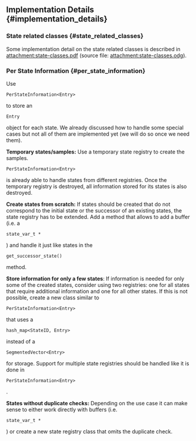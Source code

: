 ## Implementation Details {#implementation_details}

### State related classes {#state_related_classes}

Some implementation detail on the state related classes is described in
<attachment:state-classes.pdf> (source file:
<attachment:state-classes.odg>).

### Per State Information {#per_state_information}

Use

    PerStateInformation<Entry>

to store an

    Entry

object for each state. We already discussed how to handle some special
cases but not all of them are implemented yet (we will do so once we
need them).

**Temporary states/samples:** Use a temporary state registry to create
the samples.

    PerStateInformation<Entry>

is already able to handle states from different registries. Once the
temporary registry is destroyed, all information stored for its states
is also destroyed.

**Create states from scratch:** If states should be created that do not
correspond to the initial state or the successor of an existing states,
the state registry has to be extended. Add a method that allows to add a
buffer (i.e. a

    state_var_t *

) and handle it just like states in the

    get_successor_state()

method.

**Store information for only a few states**: If information is needed
for only some of the created states, consider using two registries: one
for all states that require additional information and one for all other
states. If this is not possible, create a new class similar to

    PerStateInformation<Entry>

that uses a

    hash_map<StateID, Entry>

instead of a

    SegmentedVector<Entry>

for storage. Support for multiple state registries should be handled
like it is done in

    PerStateInformation<Entry>

.

**States without duplicate checks:** Depending on the use case it can
make sense to either work directly with buffers (i.e.

    state_var_t *

) or create a new state registry class that omits the duplicate check.
